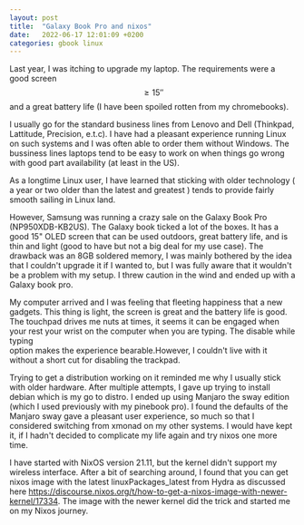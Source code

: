 ```yaml
---
layout: post
title:  "Galaxy Book Pro and nixos"
date:   2022-06-17 12:01:09 +0200
categories: gbook linux
---
```


Last year, I was itching to upgrade my laptop. The requirements were a good 
screen $$\geq 15''$$ and a great battery life (I have been spoiled rotten from my chromebooks). 

I usually go for the standard business lines from Lenovo and Dell (Thinkpad, Lattitude, Precision, e.t.c).
I have had a pleasant experience running Linux on such systems and I was often 
able to order them without Windows. The bussiness lines laptops tend to be easy 
to work on when things go wrong with good part availability (at least in the US).

As a longtime Linux user, I have learned that sticking with older technology 
( a year or two older than the latest and greatest ) tends to provide fairly 
smooth sailing in Linux land.

However, Samsung was running a crazy sale on the Galaxy Book Pro (NP950XDB-KB2US). The Galaxy book 
ticked a lot of the boxes. It has a good 15" OLED screen that can be used outdoors, great 
battery life, and is thin and light (good to have but not a big deal for my use case).
The drawback was an 8GB soldered memory, I was mainly bothered by the idea 
that I couldn't upgrade it if I wanted to, but I was fully aware that it wouldn't 
be a problem with my setup. I threw caution in the wind and ended up with a 
Galaxy book pro.

My computer arrived and I was feeling that fleeting happiness that a new gadgets. 
This thing is light, the screen is great and the battery life is good. The
touchpad drives me nuts at times, it seems it can be engaged when your rest 
your wrist on the computer when you are typing. The disable while typing  
option makes the experience bearable.However, I couldn't live with it without 
a short cut for disabling the trackpad. 

Trying to get a distribution working on it reminded me why I usually stick with
older hardware. After multiple attempts, I gave up trying to install debian which is my go
to distro. I ended up using Manjaro the sway edition (which I used previously with my pinebook pro). 
I found the defaults of the Manjaro sway gave a pleasant user experience, so much so that 
I considered switching from xmonad on my other systems. I would have kept it, if I hadn't
decided to complicate my life again and try nixos one more time.

I have started with NixOS version 21.11, but the kernel didn't support my wireless interface.
After a bit of searching around, I found that you can get nixos image with the latest linuxPackages_latest from
Hydra as discussed here <https://discourse.nixos.org/t/how-to-get-a-nixos-image-with-newer-kernel/17334>.
The image with the newer kernel did the trick and started me on my Nixos journey.

